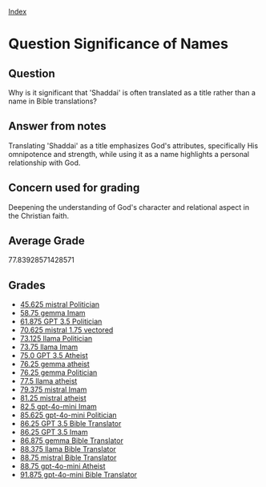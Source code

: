 
[Index](../../index.md)
# Question Significance of Names
## Question
Why is it significant that 'Shaddai' is often translated as a title rather than a name in Bible translations?

## Answer from notes
Translating 'Shaddai' as a title emphasizes God's attributes, specifically His omnipotence and strength, while using it as a name highlights a personal relationship with God.

## Concern used for grading
Deepening the understanding of God's character and relational aspect in the Christian faith.

## Average Grade
77.83928571428571

## Grades
 * [45.625 mistral Politician](../answers/mistral_Politician/Significance_of_Names.md)
 * [58.75 gemma Imam](../answers/gemma_Imam/Significance_of_Names.md)
 * [61.875 GPT 3.5 Politician](../answers/GPT_3.5_Politician/Significance_of_Names.md)
 * [70.625 mistral 1.75 vectored](../answers/mistral_1.75_vectored/Significance_of_Names.md)
 * [73.125 llama Politician](../answers/llama_Politician/Significance_of_Names.md)
 * [73.75 llama Imam](../answers/llama_Imam/Significance_of_Names.md)
 * [75.0 GPT 3.5 Atheist](../answers/GPT_3.5_Atheist/Significance_of_Names.md)
 * [76.25 gemma atheist](../answers/gemma_atheist/Significance_of_Names.md)
 * [76.25 gemma Politician](../answers/gemma_Politician/Significance_of_Names.md)
 * [77.5 llama atheist](../answers/llama_atheist/Significance_of_Names.md)
 * [79.375 mistral Imam](../answers/mistral_Imam/Significance_of_Names.md)
 * [81.25 mistral atheist](../answers/mistral_atheist/Significance_of_Names.md)
 * [82.5 gpt-4o-mini Imam](../answers/gpt-4o-mini_Imam/Significance_of_Names.md)
 * [85.625 gpt-4o-mini Politician](../answers/gpt-4o-mini_Politician/Significance_of_Names.md)
 * [86.25 GPT 3.5 Bible Translator](../answers/GPT_3.5_Bible_Translator/Significance_of_Names.md)
 * [86.25 GPT 3.5 Imam](../answers/GPT_3.5_Imam/Significance_of_Names.md)
 * [86.875 gemma Bible Translator](../answers/gemma_Bible_Translator/Significance_of_Names.md)
 * [88.375 llama Bible Translator](../answers/llama_Bible_Translator/Significance_of_Names.md)
 * [88.75 mistral Bible Translator](../answers/mistral_Bible_Translator/Significance_of_Names.md)
 * [88.75 gpt-4o-mini Atheist](../answers/gpt-4o-mini_Atheist/Significance_of_Names.md)
 * [91.875 gpt-4o-mini Bible Translator](../answers/gpt-4o-mini_Bible_Translator/Significance_of_Names.md)

